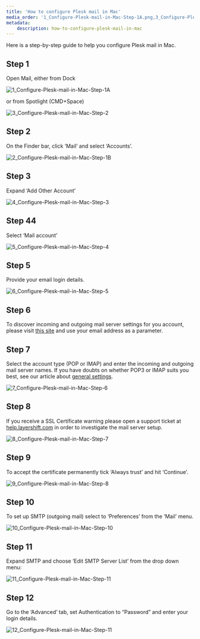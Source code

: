 ```yaml
---
title: 'How to configure Plesk mail in Mac'
media_order: '1_Configure-Plesk-mail-in-Mac-Step-1A.png,3_Configure-Plesk-mail-in-Mac-Step-2.png,2_Configure-Plesk-mail-in-Mac-Step-1B.png,4_Configure-Plesk-mail-in-Mac-Step-3.png,9_Configure-Plesk-mail-in-Mac-Step-8.png,8_Configure-Plesk-mail-in-Mac-Step-7.png,7_Configure-Plesk-mail-in-Mac-Step-6.png,5_Configure-Plesk-mail-in-Mac-Step-4.png,6_Configure-Plesk-mail-in-Mac-Step-5.png,10_Configure-Plesk-mail-in-Mac-Step-10.png,11_Configure-Plesk-mail-in-Mac-Step-11.png,12_Configure-Plesk-mail-in-Mac-Step-11.png'
metadata:
    description: how-to-configure-plesk-mail-in-mac
---
```


Here is a step-by-step guide to help you configure Plesk mail in Mac.
## Step 1
Open Mail, either from Dock

![1_Configure-Plesk-mail-in-Mac-Step-1A](1_Configure-Plesk-mail-in-Mac-Step-1A.png "1_Configure-Plesk-mail-in-Mac-Step-1A")

or from Spotlight (CMD+Space)

![3_Configure-Plesk-mail-in-Mac-Step-2](3_Configure-Plesk-mail-in-Mac-Step-2.png "3_Configure-Plesk-mail-in-Mac-Step-2")
## Step 2
On the Finder bar, click ‘Mail’ and select ‘Accounts’.

![2_Configure-Plesk-mail-in-Mac-Step-1B](2_Configure-Plesk-mail-in-Mac-Step-1B.png "2_Configure-Plesk-mail-in-Mac-Step-1B")
## Step 3
Expand ‘Add Other Account’

![4_Configure-Plesk-mail-in-Mac-Step-3](4_Configure-Plesk-mail-in-Mac-Step-3.png "4_Configure-Plesk-mail-in-Mac-Step-3")
## Step 44
Select ‘Mail account’

![5_Configure-Plesk-mail-in-Mac-Step-4](5_Configure-Plesk-mail-in-Mac-Step-4.png "5_Configure-Plesk-mail-in-Mac-Step-4")
## Step 5
Provide your email login details.
    
![6_Configure-Plesk-mail-in-Mac-Step-5](6_Configure-Plesk-mail-in-Mac-Step-5.png "6_Configure-Plesk-mail-in-Mac-Step-5")
## Step 6
To discover incoming and outgoing mail server settings for you account, please visit [this site](https://info.layershift.com/mail/) and use your email address as a parameter.
## Step 7
Select the account type (POP or IMAP) and enter the incoming and outgoing mail server names.
If you have doubts on whether POP3 or IMAP suits you best, see our article about [general settings](/cloud-vps/email/how-to-configure-plesk-mail#incoming-mail-settings).

![7_Configure-Plesk-mail-in-Mac-Step-6](7_Configure-Plesk-mail-in-Mac-Step-6.png "7_Configure-Plesk-mail-in-Mac-Step-6")
## Step 8
If you receive a SSL Certificate warning please open a support ticket at [help.layershift.com](https://help.layershift.com) in order to investigate the mail server setup.

![8_Configure-Plesk-mail-in-Mac-Step-7](8_Configure-Plesk-mail-in-Mac-Step-7.png "8_Configure-Plesk-mail-in-Mac-Step-7")
## Step 9
To accept the certificate permanently tick ‘Always trust’ and hit ‘Continue’.

![9_Configure-Plesk-mail-in-Mac-Step-8](9_Configure-Plesk-mail-in-Mac-Step-8.png "9_Configure-Plesk-mail-in-Mac-Step-8")
## Step 10

To set up SMTP (outgoing mail) select to ‘Preferences’ from the ‘Mail’ menu.

![10_Configure-Plesk-mail-in-Mac-Step-10](10_Configure-Plesk-mail-in-Mac-Step-10.png "10_Configure-Plesk-mail-in-Mac-Step-10")
## Step 11
Expand SMTP and choose ‘Edit SMTP Server List’ from the drop down menu:

![11_Configure-Plesk-mail-in-Mac-Step-11](11_Configure-Plesk-mail-in-Mac-Step-11.png "11_Configure-Plesk-mail-in-Mac-Step-11")
## Step 12
Go to the ‘Advanced’ tab, set Authentication to “Password” and enter your login details.
    
![12_Configure-Plesk-mail-in-Mac-Step-11](12_Configure-Plesk-mail-in-Mac-Step-11.png "12_Configure-Plesk-mail-in-Mac-Step-11")
